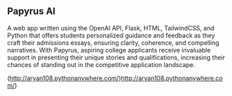 ## Papyrus AI

A web app written using the OpenAI API, Flask, HTML, TailwindCSS, and Python that offers students personalized guidance and feedback as they craft their admissions essays, ensuring clarity, coherence, and compelling narratives. With Papyrus, aspiring college applicants receive invaluable support in presenting their unique stories and qualifications, increasing their chances of standing out in the competitive application landscape. 

(http://aryan108.pythonanywhere.com/)http://aryan108.pythonanywhere.com/)
